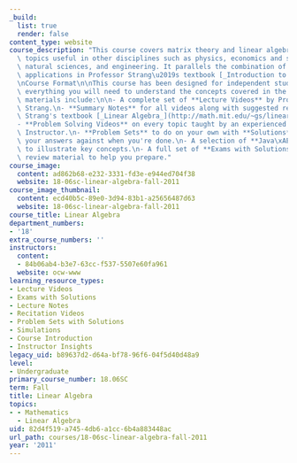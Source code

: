 ```yaml
---
_build:
  list: true
  render: false
content_type: website
course_description: "This course covers matrix theory and linear algebra, emphasizing\
  \ topics useful in other disciplines such as physics, economics and social sciences,\
  \ natural sciences, and engineering. It parallels the combination of theory and\
  \ applications in Professor Strang\u2019s textbook [_Introduction to Linear Algebra_](http://math.mit.edu/~gs/linearalgebra/).\n\
  \nCourse Format\n\nThis course has been designed for independent study. It provides\
  \ everything you will need to understand the concepts covered in the course. The\
  \ materials include:\n\n- A complete set of **Lecture Videos** by Professor Gilbert\
  \ Strang.\n- **Summary Notes** for all videos along with suggested readings in Prof.\
  \ Strang's textbook [_Linear Algebra_](http://math.mit.edu/~gs/linearalgebra/).\n\
  - **Problem Solving Videos** on every topic taught by an experienced MIT Recitation\
  \ Instructor.\n- **Problem Sets** to do on your own with **Solutions** to check\
  \ your answers against when you're done.\n- A selection of **Java\xAE Demonstrations**\
  \ to illustrate key concepts.\n- A full set of **Exams with Solutions**, including\
  \ review material to help you prepare."
course_image:
  content: ad862b68-e232-3331-fd3e-e944ed704f38
  website: 18-06sc-linear-algebra-fall-2011
course_image_thumbnail:
  content: ecd40b5c-89e0-3d94-83b1-a25656487d63
  website: 18-06sc-linear-algebra-fall-2011
course_title: Linear Algebra
department_numbers:
- '18'
extra_course_numbers: ''
instructors:
  content:
  - 84b06ab4-b3e7-63cc-f537-5507e60fa961
  website: ocw-www
learning_resource_types:
- Lecture Videos
- Exams with Solutions
- Lecture Notes
- Recitation Videos
- Problem Sets with Solutions
- Simulations
- Course Introduction
- Instructor Insights
legacy_uid: b89637d2-d64a-bf78-96f6-04f5d40d48a9
level:
- Undergraduate
primary_course_number: 18.06SC
term: Fall
title: Linear Algebra
topics:
- - Mathematics
  - Linear Algebra
uid: 82d4f519-a745-4db6-a1cc-6b4a883448ac
url_path: courses/18-06sc-linear-algebra-fall-2011
year: '2011'
---
```

